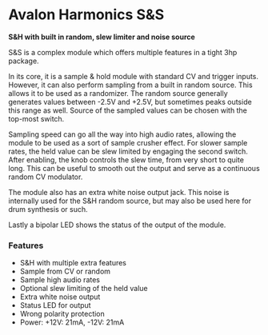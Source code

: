 # Avalon Harmonics S&S

**S&H with built in random, slew limiter and noise source**

S&S is a complex module which offers multiple features in a tight 3hp package.

In its core, it is a sample & hold module with standard CV and trigger inputs. However, it can also perform sampling from a built in random source. This allows it to be used as a randomizer. The random source generally generates values between -2.5V and +2.5V, but sometimes peaks outside this range as well. Source of the sampled values can be chosen with the top-most switch.

Sampling speed can go all the way into high audio rates, allowing the module to be used as a sort of sample crusher effect. For slower sample rates, the held value can be slew limited by engaging the second switch. After enabling, the knob controls the slew time, from very short to quite long. This can be useful to smooth out the output and serve as a continuous random CV modulator.

The module also has an extra white noise output jack. This noise is internally used for the S&H random source, but may also be used here for drum synthesis or such.

Lastly a bipolar LED shows the status of the output of the module.

### Features

* S&H with multiple extra features
* Sample from CV or random
* Sample high audio rates
* Optional slew limiting of the held value
* Extra white noise output
* Status LED for output
* Wrong polarity protection
* Power: +12V: 21mA, -12V: 21mA